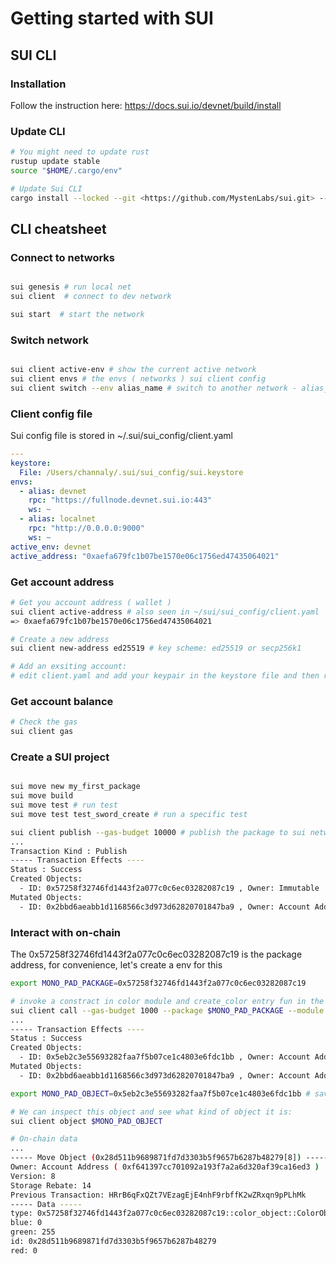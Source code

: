 # Getting started with SUI

## SUI CLI

### Installation

Follow the instruction here: <https://docs.sui.io/devnet/build/install>

### Update CLI

```sh
# You might need to update rust
rustup update stable
source "$HOME/.cargo/env"

# Update Sui CLI
cargo install --locked --git <https://github.com/MystenLabs/sui.git> --branch devnet sui
```

## CLI cheatsheet

### Connect to networks

```bash

sui genesis # run local net
sui client  # connect to dev network

sui start  # start the network
```

### Switch network

```sh

sui client active-env # show the current active network
sui client envs # the envs ( networks ) sui client config
sui client switch --env alias_name # switch to another network - alias_name is the name of alias in client.yaml (localnet, devnet, ...)
```

### Client config file

Sui config file is stored in ~/.sui/sui_config/client.yaml

```yaml
---
keystore:
  File: /Users/channaly/.sui/sui_config/sui.keystore
envs:
  - alias: devnet
    rpc: "https://fullnode.devnet.sui.io:443"
    ws: ~
  - alias: localnet
    rpc: "http://0.0.0.0:9000"
    ws: ~
active_env: devnet
active_address: "0xaefa679fc1b07be1570e06c1756ed47435064021"
```

### Get account address

```sh
# Get you account address ( wallet )
sui client active-address # also seen in ~/sui/sui_config/client.yaml
=> 0xaefa679fc1b07be1570e06c1756ed47435064021

# Create a new address
sui client new-address ed25519 # key scheme: ed25519 or secp256k1

# Add an exsiting account:
# edit client.yaml and add your keypair in the keystore file and then restart sui cli
```

### Get account balance

```sh
# Check the gas
sui client gas
```

### Create a SUI project

```sh

sui move new my_first_package
sui move build
sui move test # run test
sui move test test_sword_create # run a specific test

sui client publish --gas-budget 10000 # publish the package to sui network
...
Transaction Kind : Publish
----- Transaction Effects ----
Status : Success
Created Objects:
  - ID: 0x57258f32746fd1443f2a077c0c6ec03282087c19 , Owner: Immutable
Mutated Objects:
  - ID: 0x2bbd6aeabb1d1168566c3d973d62820701847ba9 , Owner: Account Address ( 0xf641397cc701092a193f7a2a6d320af39ca16ed3 )

```

### Interact with on-chain

The 0x57258f32746fd1443f2a077c0c6ec03282087c19 is the package address, for convenience, let's create a env for this

```sh
export MONO_PAD_PACKAGE=0x57258f32746fd1443f2a077c0c6ec03282087c19

# invoke a constract in color module and create_color entry fun in the package 0x57258f32746fd1443f2a077c0c6ec03282087c19
sui client call --gas-budget 1000 --package $MONO_PAD_PACKAGE --module "color_object" --function "create" --args 0 255 0
...
----- Transaction Effects ----
Status : Success
Created Objects:
  - ID: 0x5eb2c3e55693282faa7f5b07ce1c4803e6fdc1bb , Owner: Account Address ( 0xf641397cc701092a193f7a2a6d320af39ca16ed3 )
Mutated Objects:
  - ID: 0x2bbd6aeabb1d1168566c3d973d62820701847ba9 , Owner: Account Address ( 0xf641397cc701092a193f7a2a6d320af39ca16ed3 )

export MONO_PAD_OBJECT=0x5eb2c3e55693282faa7f5b07ce1c4803e6fdc1bb # save it in env for convenience

# We can inspect this object and see what kind of object it is:
sui client object $MONO_PAD_OBJECT

# On-chain data
...
----- Move Object (0x28d511b9689871fd7d3303b5f9657b6287b48279[8]) -----
Owner: Account Address ( 0xf641397cc701092a193f7a2a6d320af39ca16ed3 )
Version: 8
Storage Rebate: 14
Previous Transaction: HRrB6qFxQZt7VEzagEjE4nhF9rbffK2wZRxqn9pPLhMk
----- Data -----
type: 0x57258f32746fd1443f2a077c0c6ec03282087c19::color_object::ColorObject
blue: 0
green: 255
id: 0x28d511b9689871fd7d3303b5f9657b6287b48279
red: 0

```
